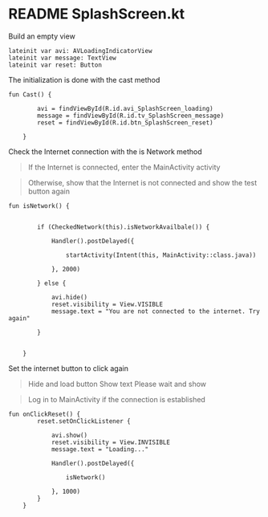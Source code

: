 # README SplashScreen.kt

Build an empty view

```
lateinit var avi: AVLoadingIndicatorView
lateinit var message: TextView
lateinit var reset: Button
```

The initialization is done with the cast method

```
fun Cast() {

        avi = findViewById(R.id.avi_SplashScreen_loading)
        message = findViewById(R.id.tv_SplashScreen_message)
        reset = findViewById(R.id.btn_SplashScreen_reset)

    }
```



Check the Internet connection with the is Network method


> If the Internet is connected, enter the MainActivity activity


> Otherwise, show that the Internet is not connected and show the test button again


```
fun isNetwork() {


        if (CheckedNetwork(this).isNetworkAvailbale()) {

            Handler().postDelayed({

                startActivity(Intent(this, MainActivity::class.java))

            }, 2000)

        } else {

            avi.hide()
            reset.visibility = View.VISIBLE
            message.text = "You are not connected to the internet. Try again"

        }


    }
```


Set the internet button to click again


> Hide and load button Show text Please wait and show


> Log in to MainActivity if the connection is established



```
fun onClickReset() {
        reset.setOnClickListener {

            avi.show()
            reset.visibility = View.INVISIBLE
            message.text = "Loading..."

            Handler().postDelayed({

                isNetwork()

            }, 1000)
        }
    }
```

